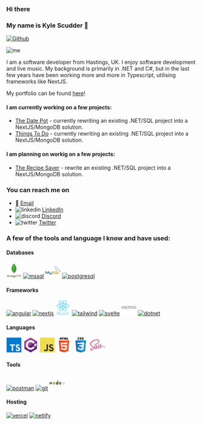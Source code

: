 ### Hi there
### My name is Kyle Scudder 👋

[![Github](https://img.shields.io/github/followers/kylescudder?label=Follow&style=social)](https://github.com/kylescudder)

<img src="https://i.imgur.com/c0K3M6z.jpg" width="300" alt="me" />

I am a software developer from Hastings, UK. I enjoy software development and live music. My background is primarily in .NET and C#, but in the last few years have been working more and more in Typescript, utilising frameworks like NextJS.

My portfolio can be found [here](https://kylescudder.co.uk)!

#### I am currently working on a few projects:

- [The Date Pot](https://github.com/Kyle-Scudder/the-date-pot) - currently rewriting an existing .NET/SQL project into a NextJS/MongoDB solution.
- [Things To Do](https://github.com/Kyle-Scudder/things-to-do) - currently rewriting an existing .NET/SQL project into a NextJS/MongoDB solution.

#### I am planning on workig on a few projects:

- [The Recipe Saver](https://github.com/kylescudder/Recipe-Saver) - rewrite an existing .NET/SQL project into a NextJS/MongoDB solution.

### You can reach me on

- :email: [Email](kyle@kylescudder.co.uk)
- <img src="https://uxwing.com/wp-content/themes/uxwing/download/brands-and-social-media/linkedin-app-icon.png" alt="linkedin" width="20" /> [LinkedIn](https://www.linkedin.com/in/kyle-scudder-9417a861/)
- <img src="https://assets-global.website-files.com/6257adef93867e50d84d30e2/636e0a69f118df70ad7828d4_icon_clyde_blurple_RGB.svg" alt="discord" width="20" /> [Discord](https:discord.com/users/littlescud#5303)
- <img src="https://upload.wikimedia.org/wikipedia/commons/thumb/6/6f/Logo_of_Twitter.svg/512px-Logo_of_Twitter.svg.png" alt="twitter" width="20" /> [Twitter](https://twitter.com/littlescud)

### A few of the tools and language I know and have used:

#### Databases
<a href="https://www.mongodb.com/" target="_blank" rel="noreferrer"> <img src="https://raw.githubusercontent.com/devicons/devicon/master/icons/mongodb/mongodb-original-wordmark.svg" alt="mongodb" width="40" height="40"/></a> 
<a href="https://www.microsoft.com/en-gb/sql-server/sql-server-downloads" target="_blank" rel="noreferrer"> <img src="https://cyclr.com/wp-content/uploads/2022/03/ext-118.png" alt="mssql" width="40" height="40"/></a> 
<a href="https://www.mysql.com/" target="_blank" rel="noreferrer"> <img src="https://raw.githubusercontent.com/devicons/devicon/master/icons/mysql/mysql-original-wordmark.svg" alt="mysql" width="40" height="40"/></a> 
<a href="https://www.postgresql.org/" target="_blank" rel="noreferrer"> <img src="https://upload.wikimedia.org/wikipedia/commons/thumb/2/29/Postgresql_elephant.svg/1280px-Postgresql_elephant.svg.png" alt="postgresql" width="40" height="40"/></a> 

#### Frameworks
<a href="https://angular.io" target="_blank" rel="noreferrer"> <img src="https://upload.wikimedia.org/wikipedia/commons/c/cf/Angular_full_color_logo.svg" alt="angular" width="40" height="40"/></a> 
<a href="https://nextjs.org" target="_blank" rel="noreferrer"> <img src="https://cdn.worldvectorlogo.com/logos/next-js.svg" alt="nextjs" width="40" height="40"/></a> 
<a href="https://reactjs.org/" target="_blank" rel="noreferrer"> <img src="https://raw.githubusercontent.com/devicons/devicon/master/icons/react/react-original-wordmark.svg" alt="react" width="40" height="40"/></a> 
<a href="https://tailwindcss.com/" target="_blank" rel="noreferrer"> <img src="https://www.vectorlogo.zone/logos/tailwindcss/tailwindcss-icon.svg" alt="tailwind" width="40" height="40"/></a> 
<a href="https://svelte.dev/" target="_blank" rel="noreferrer"> <img src="https://upload.wikimedia.org/wikipedia/commons/1/1b/Svelte_Logo.svg" alt="svelte" width="40" height="40"/></a> 
<a href="https://expressjs.com" target="_blank" rel="noreferrer"> <img src="https://raw.githubusercontent.com/devicons/devicon/master/icons/express/express-original-wordmark.svg" alt="express" width="40" height="40"/></a> 
<a href="https://dotnet.microsoft.com/en-us/" target="_blank" rel="noreferrer"> <img src="https://upload.wikimedia.org/wikipedia/commons/thumb/7/7d/Microsoft_.NET_logo.svg/1280px-Microsoft_.NET_logo.svg.png" alt="dotnet" width="40" height="40"/></a> 

#### Languages
<a href="https://www.typescriptlang.org/" target="_blank" rel="noreferrer"> <img src="https://raw.githubusercontent.com/devicons/devicon/master/icons/typescript/typescript-original.svg" alt="typescript" width="40" height="40"/></a> 
<a href="https://www.w3schools.com/cs/" target="_blank" rel="noreferrer"> <img src="https://raw.githubusercontent.com/devicons/devicon/master/icons/csharp/csharp-original.svg" alt="csharp" width="40" height="40"/></a> 
<a href="https://developer.mozilla.org/en-US/docs/Web/JavaScript" target="_blank" rel="noreferrer"> <img src="https://raw.githubusercontent.com/devicons/devicon/master/icons/javascript/javascript-original.svg" alt="javascript" width="40" height="40"/></a> 
<a href="https://www.w3.org/html/" target="_blank" rel="noreferrer"> <img src="https://raw.githubusercontent.com/devicons/devicon/master/icons/html5/html5-original-wordmark.svg" alt="html5" width="40" height="40"/></a> 
<a href="https://www.w3schools.com/css/" target="_blank" rel="noreferrer"> <img src="https://raw.githubusercontent.com/devicons/devicon/master/icons/css3/css3-original-wordmark.svg" alt="css3" width="40" height="40"/></a> 
<a href="https://sass-lang.com" target="_blank" rel="noreferrer"> <img src="https://raw.githubusercontent.com/devicons/devicon/master/icons/sass/sass-original.svg" alt="sass" width="40" height="40"/></a> 

#### Tools
<a href="https://postman.com" target="_blank" rel="noreferrer"> <img src="https://www.vectorlogo.zone/logos/getpostman/getpostman-icon.svg" alt="postman" width="40" height="40"/></a> 
<a href="https://git-scm.com/" target="_blank" rel="noreferrer"> <img src="https://www.vectorlogo.zone/logos/git-scm/git-scm-icon.svg" alt="git" width="40" height="40"/></a> 
<a href="https://nodejs.org" target="_blank" rel="noreferrer"> <img src="https://raw.githubusercontent.com/devicons/devicon/master/icons/nodejs/nodejs-original-wordmark.svg" alt="nodejs" width="40" height="40"/></a> 

#### Hosting
<a href="https://vercel.com" target="_blank" rel="noreferrer"> <img src="https://assets.vercel.com/image/upload/front/favicon/vercel/180x180.png" alt="vercel" width="40" height="40"/></a> 
<a href="https://www.netlify.com" target="_blank" rel="noreferrer"> <img src="https://ayushmanbh.netlify.app/static/media/netlify.c779369f.svg" alt="netlify" width="40" height="40"/></a> 


<!--
**kylescudder/kylescudder** is a ✨ _special_ ✨ repository because its `README.md` (this file) appears on your GitHub profile.

Here are some ideas to get you started:

- 🔭 I’m currently working on ...
- 🌱 I’m currently learning ...
- 👯 I’m looking to collaborate on ...
- 🤔 I’m looking for help with ...
- 💬 Ask me about ...
- 📫 How to reach me: ...
- 😄 Pronouns: ...
- ⚡ Fun fact: ...
-->
